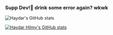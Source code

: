 ### Supp Dev!👋 drink some error again? wkwk

![Haydar's GitHub stats](https://github-readme-stats.vercel.app/api?username=haydar-hilmy&show_icons=true&theme=radical)

[![Haydar Hilmy's GitHub stats](https://github-readme-stats.vercel.app/api?username=haydar-hilmy)]([https://github.com/haydar-hilmy/](https://haydar-hilmy.github.io/)https://haydar-hilmy.github.io/)
